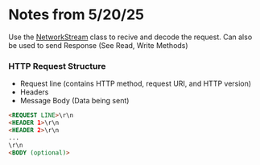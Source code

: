 # Notes from 5/20/25
Use the [NetworkStream](https://learn.microsoft.com/en-us/dotnet/api/system.net.sockets.networkstream?view=net-9.0) class to recive and decode the request. Can also be used to send Response (See Read, Write Methods)

### HTTP Request Structure
- Request line (contains HTTP method, request URI, and HTTP version)
- Headers
- Message Body (Data being sent)

```html
<REQUEST LINE>\r\n
<HEADER 1>\r\n
<HEADER 2>\r\n
...
\r\n
<BODY (optional)>
```
